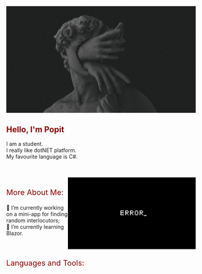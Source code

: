 <img src = "https://github.com/LizaPervokursnica/LizaPervokursnica/blob/main/assets/images/12%20(1).jpg?raw=true">

## Hello, I'm Popit

<style>
h2 
{ 
    color: darkred;
    font-weight: bold;
}

h3 
{
color: darkred;
font-size: 20px;
font-weight: normal;
}
</style>

<!--🔴🔺🔻🧧❗❓⭕🍎🍒😡❤️-->
I am a student.<br> I really like dotNET platform.<br>My favourite language is C#.
##
<br/>

<!-- <img align="right" alt="GIF" src="https://github.com/LizaPervokursnica/LizaPervokursnica/blob/main/assets/images/898eec7879860ad13ed3e387adfce2f9.gif?raw=true" width="360px"/> -->

<img align="right" alt="GIF" src="https://github.com/LizaPervokursnica/LizaPervokursnica/blob/main/assets/images/24545f9a8169fbe62141bc338d91ad4f.gif?raw=true" width="340px"/>
  
###  More About Me:

🔺 I’m currently working on a mini-app for finding random interlocutors;
<br>
🔺 I’m currently learning Blazor.

<br>

### Languages and Tools:
